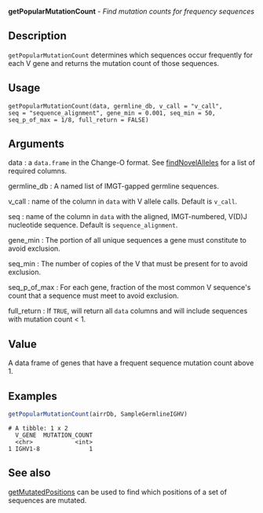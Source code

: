 **getPopularMutationCount** - *Find mutation counts for frequency sequences*

Description
--------------------

`getPopularMutationCount` determines which sequences occur frequently
for each V gene and returns the mutation count of those sequences.


Usage
--------------------
```
getPopularMutationCount(data, germline_db, v_call = "v_call",
seq = "sequence_alignment", gene_min = 0.001, seq_min = 50,
seq_p_of_max = 1/8, full_return = FALSE)
```

Arguments
-------------------

data
:   a `data.frame` in the Change-O format. See
[findNovelAlleles](findNovelAlleles.md) for a list of required
columns.

germline_db
:   A named list of IMGT-gapped germline sequences.

v_call
:   name of the column in `data` with V allele calls. 
Default is `v_call`.

seq
:   name of the column in `data` with the 
aligned, IMGT-numbered, V(D)J nucleotide sequence.
Default is `sequence_alignment`.

gene_min
:   The portion of all unique sequences a gene must
constitute to avoid exclusion.

seq_min
:   The number of copies of the V that must be present for
to avoid exclusion.

seq_p_of_max
:   For each gene, fraction of the most common V sequence's
count that a sequence must meet to avoid exclusion.

full_return
:   If `TRUE`, will return all `data` columns and
will include sequences with mutation count < 1.




Value
-------------------

A data frame of genes that have a frequent sequence mutation count
above 1.



Examples
-------------------

```R
getPopularMutationCount(airrDb, SampleGermlineIGHV)
```


```
# A tibble: 1 x 2
  V_GENE  MUTATION_COUNT
  <chr>            <int>
1 IGHV1-8              1

```



See also
-------------------

[getMutatedPositions](getMutatedPositions.md) can be used to find which positions
of a set of sequences are mutated.






